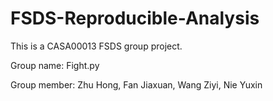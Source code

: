 # FSDS-Reproducible-Analysis
This is a CASA00013 FSDS group project.

Group name: Fight.py

Group member: Zhu	Hong, Fan	Jiaxuan, Wang	Ziyi, Nie	Yuxin
